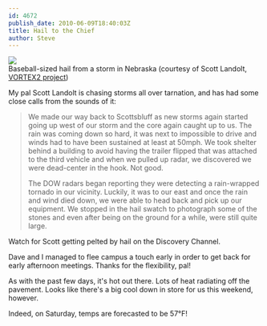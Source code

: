 ```yaml
---
id: 4672
publish_date: 2010-06-09T18:40:03Z
title: Hail to the Chief
author: Steve
---
```

![](http://www.flagstafffrenzy.org/wp-content/uploads/2010/06/hail.jpg)  
Baseball-sized hail from a storm in Nebraska (courtesy of Scott Landolt, [VORTEX2 project](http://www.vortex2.org/home/))

My pal Scott Landolt is chasing storms all over tarnation, and has had some close calls from the sounds of it:

> We made our way back to Scottsbluff as new storms again started going up west of our storm and the core again caught up to us. The rain was coming down so hard, it was next to impossible to drive and winds had to have been sustained at least at 50mph. We took shelter behind a building to avoid having the trailer flipped that was attached to the third vehicle and when we pulled up radar, we discovered we were dead-center in the hook. Not good.
> 
> The DOW radars began reporting they were detecting a rain-wrapped tornado in our vicinity. Luckily, it was to our east and once the rain and wind died down, we were able to head back and pick up our equipment. We stopped in the hail swatch to photograph some of the stones and even after being on the ground for a while, were still quite large.

Watch for Scott getting pelted by hail on the Discovery Channel.

Dave and I managed to flee campus a touch early in order to get back for early afternoon meetings. Thanks for the flexibility, pal!

As with the past few days, it's hot out there. Lots of heat radiating off the pavement. Looks like there's a big cool down in store for us this weekend, however.

Indeed, on Saturday, temps are forecasted to be 57°F!
